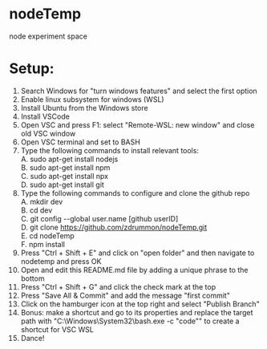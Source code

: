 # nodeTemp
node experiment space



# Setup:
1. Search Windows for "turn windows features" and select the first option
2. Enable linux subsystem for windows (WSL)
3. Install Ubuntu from the Windows store
4. Install VSCode
5. Open VSC and press F1: select "Remote-WSL: new window" and close old VSC window
6. Open VSC terminal and set to BASH
7. Type the following commands to install relevant tools:
<br>A. sudo apt-get install nodejs
<br>B. sudo apt-get install npm
<br>C. sudo apt-get install npx
<br>D. sudo apt-get install git
8. Type the following commands to configure and clone the github repo
<br>A. mkdir dev
<br>B. cd dev
<br>C. git config --global user.name [github userID]
<br>D. git clone https://github.com/zdrummon/nodeTemp.git
<br>E. cd nodeTemp
<br>F. npm install
9. Press "Ctrl + Shift + E" and click on "open folder" and then navigate to nodetemp and press OK
10. Open and edit this README.md file by adding a unique phrase to the bottom
12. Press "Ctrl + Shift + G" and click the check mark at the top
12. Press "Save All & Commit" and add the message "first commit"
14. Click on the hamburger icon at the top right and select "Publish Branch"
15. Bonus: make a shortcut and go to its properties and replace the target path with "C:\Windows\System32\bash.exe -c "code"" to create a shortcut for VSC WSL
16. Dance!